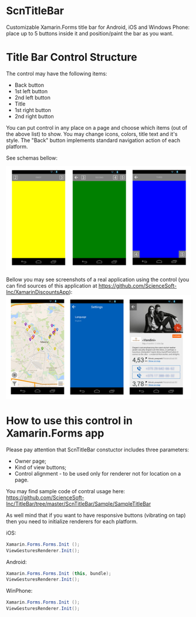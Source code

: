 ScnTitleBar
======================
Customizable Xamarin.Forms title bar for Android, iOS and Windows Phone: place up to 5 buttons inside it and position/paint the bar as you want.

Title Bar Control Structure
===========================================
The control may have the following items:
- Back button
- 1st left button
- 2nd left button
- Title
- 1st right button
- 2nd right button
 
You can put control in any place on a page and choose which items (out of the above list) to show. You may change icons, colors, title text and it's style. The "Back" button implements standard navigation action of each platform.

See schemas bellow:

![Main](Screenshots/Droid/SampleTitleBar.png)

Bellow you may see screenshots of a real application using the control (you can find sources of this application at https://github.com/ScienceSoft-Inc/XamarinDiscountsApp):
![Main](Screenshots/Droid/DiscountsAppTitleBar.png)

How to use this control in Xamarin.Forms app
===========================================
 Please pay attention that ScnTitleBar constuctor includes three parameters:
- Owner page;
- Kind of view buttons;
- Control alignment - to be used only for renderer not for location on a page.

You may find sample code of contral usage here: https://github.com/ScienceSoft-Inc/TitleBar/tree/master/ScnTitleBar/Sample/SampleTitleBar

As well mind that if you want to have responsive buttons (vibrating on tap) then you need to initialize renderers for each platform.

iOS:
```cs
Xamarin.Forms.Forms.Init ();
ViewGesturesRenderer.Init();
```
Android:
```cs
Xamarin.Forms.Forms.Init (this, bundle);
ViewGesturesRenderer.Init();
```
WinPhone:
```cs
Xamarin.Forms.Forms.Init ();
ViewGesturesRenderer.Init();
```
